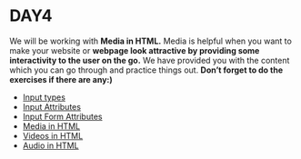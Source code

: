 # DAY4

We will be working with **Media in HTML.** Media is helpful when you want to make your website or **webpage look attractive by providing some interactivity to the user on the go.**  We have provided you with the content which you can go through and practice things out. **Don’t forget to do the exercises if there are any:)**


   <ul>
   <li>  <a href="https://www.w3schools.com/html/html_form_input_types.asp"> Input types  </a>  </li>
    <li>  <a href="https://www.w3schools.com/html/html_form_attributes.asp"> Input Attributes </a>  </li>
    <li>  <a href="https://www.w3schools.com/html/html_form_attributes_form.asp">Input Form Attributes </a>  </li>
        <li>  <a href="https://www.w3schools.com/html/html_media.asp">Media in HTML</a>  </li>
           <li>  <a href="https://www.w3schools.com/html/html5_video.asp">Videos in HTML </a>  </li>
           <li>  <a href="https://www.w3schools.com/html/html5_audio.asp">Audio in HTML </a>  </li>
  </ul>
